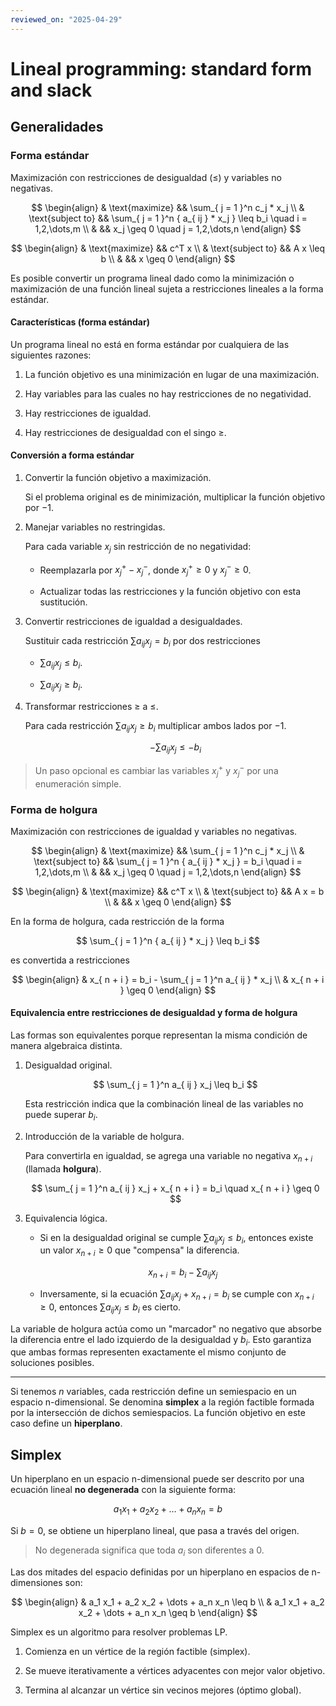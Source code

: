 ```yaml
---
reviewed_on: "2025-04-29"
---
```


# Lineal programming: standard form and slack

## Generalidades

### Forma estándar

Maximización con restricciones de desigualdad ($\leq$) y variables no negativas.

$$
\begin{align}
	& \text{maximize}   && \sum_{ j = 1 }^n c_j * x_j \\
	& \text{subject to} && \sum_{ j = 1 }^n { a_{ ij } * x_j } \leq b_i \quad i = 1,2,\dots,m \\
	&                   && x_j \geq 0 \quad j = 1,2,\dots,n
\end{align}
$$

$$
\begin{align}
	& \text{maximize}   && c^T x \\
	& \text{subject to} && A x \leq b \\
	&                   && x \geq 0
\end{align}
$$

Es posible convertir un programa lineal dado como la minimización o maximización de una función lineal sujeta a restricciones lineales a la forma estándar.

#### Características (forma estándar)

Un programa lineal no está en forma estándar por cualquiera de las siguientes razones:

1. La función objetivo es una minimización en lugar de una maximización.

2. Hay variables para las cuales no hay restricciones de no negatividad.

3. Hay restricciones de igualdad.

4. Hay restricciones de desigualdad con el singo $\geq$.

#### Conversión a forma estándar

1. Convertir la función objetivo a maximización.

	Si el problema original es de minimización, multiplicar la función objetivo por $-1$.

2. Manejar variables no restringidas.

	Para cada variable $x_j$ sin restricción de no negatividad:

	- Reemplazarla por $x_j^+ - x_j^-$, donde $x_j^+ \geq 0$ y $x_j^- \geq 0$.

	- Actualizar todas las restricciones y la función objetivo con esta sustitución.

3. Convertir restricciones de igualdad a desigualdades.

	Sustituir cada restricción $\sum a_{ ij } x_j = b_i$ por dos restricciones

	- $\sum a_{ ij } x_j \leq b_i$.

	- $\sum a_{ ij } x_j \geq b_i$.

4. Transformar restricciones $\geq$ a $\leq$.

	Para cada restricción $\sum a_{ ij } x_j \geq b_i$ multiplicar ambos lados por $-1$.

	$$
	-\sum a_{ ij } x_j \leq -b_i
	$$

> Un paso opcional es cambiar las variables ${ x_j }^+$ y ${ x_j }^-$ por una enumeración simple.

### Forma de holgura

Maximización con restricciones de igualdad y variables no negativas.

$$
\begin{align}
	& \text{maximize}   && \sum_{ j = 1 }^n c_j * x_j \\
	& \text{subject to} && \sum_{ j = 1 }^n { a_{ ij } * x_j } = b_i \quad i = 1,2,\dots,m \\
	&                   && x_j \geq 0 \quad j = 1,2,\dots,n
\end{align}
$$

$$
\begin{align}
	& \text{maximize}   && c^T x \\
	& \text{subject to} && A x = b \\
	&                   && x \geq 0
\end{align}
$$

En la forma de holgura, cada restricción de la forma

$$
\sum_{ j = 1 }^n { a_{ ij } * x_j } \leq b_i
$$

es convertida a restricciones

$$
\begin{align}
	& x_{ n + i } = b_i - \sum_{ j = 1 }^n a_{ ij } * x_j \\
	& x_{ n + i } \geq 0
\end{align}
$$

#### Equivalencia entre restricciones de desigualdad y forma de holgura

Las formas son equivalentes porque representan la misma condición de manera algebraica distinta.

1. Desigualdad original.

	$$
	\sum_{ j = 1 }^n a_{ ij } x_j \leq b_i
	$$

	Esta restricción indica que la combinación lineal de las variables no puede superar $b_i$.

2. Introducción de la variable de holgura.

	Para convertirla en igualdad, se agrega una variable no negativa $x_{ n + i }$ (llamada **holgura**).

	$$ 
	\sum_{ j = 1 }^n a_{ ij } x_j + x_{ n + i } = b_i \quad x_{ n + i } \geq 0
	$$

3. Equivalencia lógica.

	- Si en la desigualdad original se cumple $\sum a_{ ij } x_j \leq b_i$, entonces existe un valor $x_{ n + i } \geq 0$ que "compensa" la diferencia.

		$$ 
		x_{ n + i } = b_i - \sum a_{ ij } x_j
		$$

	- Inversamente, si la ecuación $\sum a_{ ij } x_j + x_{ n + i } = b_i$ se cumple con $x_{ n + i } \geq 0$, entonces $\sum a_{ ij } x_j \leq b_i$ es cierto.

La variable de holgura actúa como un "marcador" no negativo que absorbe la diferencia entre el lado izquierdo de la desigualdad y $b_i$. Esto garantiza que ambas formas representen exactamente el mismo conjunto de soluciones posibles.

---

Si tenemos $n$ variables, cada restricción define un semiespacio en un espacio n-dimensional. Se denomina **simplex** a la región factible formada por la intersección de dichos semiespacios. La función objetivo en este caso define un **hiperplano**.

## Simplex

Un hiperplano en un espacio n-dimensional puede ser descrito por una ecuación lineal **no degenerada** con la siguiente forma:

$$
a_1 x_1 + a_2 x_2 + \dots + a_n x_n = b
$$

Si $b = 0$, se obtiene un hiperplano lineal, que pasa a través del origen.

> No degenerada significa que toda $a_i$ son diferentes a $0$.

Las dos mitades del espacio definidas por un hiperplano en espacios de n-dimensiones son:

$$
\begin{align}
	& a_1 x_1 + a_2 x_2 + \dots + a_n x_n \leq b \\
	& a_1 x_1 + a_2 x_2 + \dots + a_n x_n \geq b
\end{align}
$$

Simplex es un algoritmo para resolver problemas LP.

1. Comienza en un vértice de la región factible (simplex).

2. Se mueve iterativamente a vértices adyacentes con mejor valor objetivo.

3. Termina al alcanzar un vértice sin vecinos mejores (óptimo global).